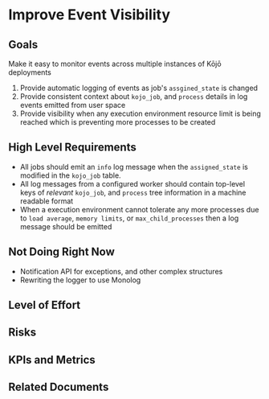 # Improve Event Visibility

## Goals
Make it easy to monitor events across multiple instances of Kōjō deployments
1. Provide automatic logging of events as job's `assgined_state` is changed
1. Provide consistent context about `kojo_job`, and `process` details in log events emitted from user space
1. Provide visibility when any execution environment resource limit is being reached which is preventing more processes to be created
 
## High Level Requirements
* All jobs should emit an `info` log message when the `assigned_state` is modified in the `kojo_job` table.
* All log messages from a configured worker should contain top-level keys of *relevant* `kojo_job`, and `process` tree information in a machine readable format
* When a execution environment cannot tolerate any more processes due to `load average`, `memory limits`, or `max_child_processes` then a log message should be emitted

## Not Doing Right Now
* Notification API for exceptions, and other complex structures
* Rewriting the logger to use Monolog

## Level of Effort


## Risks

## KPIs and Metrics

## Related Documents
